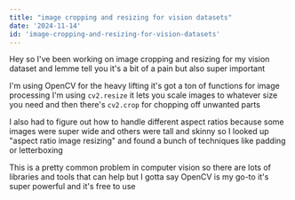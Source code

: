 ```yaml
---
title: "image cropping and resizing for vision datasets"
date: '2024-11-14'
id: 'image-cropping-and-resizing-for-vision-datasets'
---
```


Hey so I've been working on image cropping and resizing for my vision dataset and lemme tell you it's a bit of a pain  but also super important 

I'm using OpenCV for the heavy lifting  it's got a ton of functions for image processing  I'm using `cv2.resize`  it lets you scale images to whatever size you need  and then there's `cv2.crop` for chopping off unwanted parts  

I also had to figure out how to handle different aspect ratios because some images were super wide and others were tall and skinny  so I looked up "aspect ratio image resizing"  and found a bunch of techniques like padding or letterboxing  

This is a pretty common problem in computer vision  so there are lots of libraries and tools that can help  but I gotta say  OpenCV is my go-to  it's super powerful  and it's free to use
